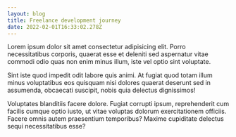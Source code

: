 ```yaml
---
layout: blog
title: Freelance development journey
date: 2022-02-01T16:33:02.278Z
---
```

<!--StartFragment-->

Lorem ipsum dolor sit amet consectetur adipisicing elit. Porro necessitatibus corporis, quaerat esse et deleniti sed aspernatur vitae commodi odio quas non enim minus illum, iste vel optio sint voluptate.

Sint iste quod impedit odit labore quis animi. At fugiat quod totam illum minus voluptatibus eos quisquam nisi dolores quaerat deserunt sed in assumenda, obcaecati suscipit, nobis quia delectus dignissimos!

Voluptates blanditiis facere dolore. Fugiat corrupti ipsum, reprehenderit cum facilis cumque optio iusto, ut vitae voluptas dolorum exercitationem officiis. Facere omnis autem praesentium temporibus? Maxime cupiditate delectus sequi necessitatibus esse?

<!--EndFragment-->